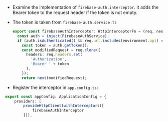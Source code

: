 - Examine the implementation of `firebase-auth.interceptor`. It adds the Bearer token to the request header if the token is not empty. 

- The token is taken from `firebase-auth.service.ts`

  ```typescript
  export const firebaseAuthInterceptor: HttpInterceptorFn = (req, next,) => {
    const auth = inject(FirebaseAuthService);
    if (auth.isAuthenticated() && req.url.includes(environment.api) == false) {
      const token = auth.getToken();
      const modifiedRequest = req.clone({
        headers: req.headers.set(
          'Authorization',
          'Bearer ' + token
        ),
      });
      return next(modifiedRequest);
  ```

- Register the interceptor in `app.config.ts`:

```typescript
export const appConfig: ApplicationConfig = {
    providers: [
        provideHttpClient(withInterceptors([
            firebaseAuthInterceptor
        ])),
```
